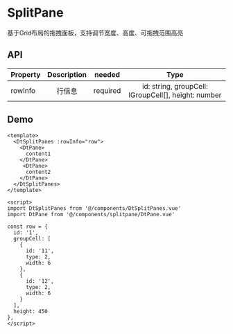 # SplitPane

基于Grid布局的拖拽面板，支持调节宽度、高度、可拖拽范围高亮

## API

| Property        | Description       | needed | Type |
| ------------- |:-------------:| :-----:| :-----:|
| rowInfo      | 行信息 | required | id: string, groupCell: IGroupCell[], height: number |

## Demo

```vue
<template>
  <DtSplitPanes :rowInfo="row">
    <DtPane>
      content1
    </DtPane>
     <DtPane>
      content2
    </DtPane>
  </DtSplitPanes>
</template>

<script>
import DtSplitPanes from '@/components/DtSplitPanes.vue'
import DtPane from '@/components/splitpane/DtPane.vue'

const row = {
  id: '1',
  groupCell: [
    {
      id: '11',
      type: 2,
      width: 6
    },
    {
      id: '12',
      type: 2,
      width: 6
    }
  ],
  height: 450
},
</script>
```